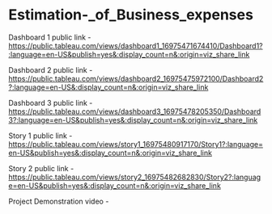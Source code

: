 # Estimation-_of_Business_expenses


Dashboard 1 public link - https://public.tableau.com/views/dashboard1_16975471674410/Dashboard1?:language=en-US&publish=yes&:display_count=n&:origin=viz_share_link

Dashboard 2 public link - https://public.tableau.com/views/dashboard2_16975475972100/Dashboard2?:language=en-US&:display_count=n&:origin=viz_share_link

Dashboard 3 public link - https://public.tableau.com/views/dashboard3_16975478205350/Dashboard3?:language=en-US&publish=yes&:display_count=n&:origin=viz_share_link

Story 1 public link - https://public.tableau.com/views/story1_16975480917170/Story1?:language=en-US&publish=yes&:display_count=n&:origin=viz_share_link

Story 2 public link - https://public.tableau.com/views/story2_16975482682830/Story2?:language=en-US&publish=yes&:display_count=n&:origin=viz_share_link

Project Demonstration video -
